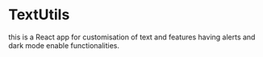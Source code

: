 # TextUtils
this is a React app for customisation of text and features having alerts and dark mode enable functionalities.
